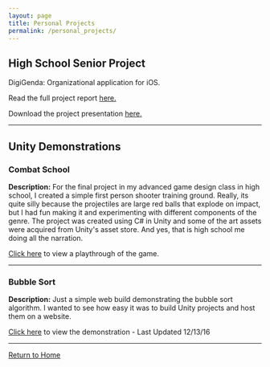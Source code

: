 ```yaml
---
layout: page
title: Personal Projects
permalink: /personal_projects/
---
```


**High School Senior Project**
------------------------------

DigiGenda: Organizational application for iOS.

Read the full project report [here.](https://jonscott20.github.io/Files/Documents/DigiGenda_Project_Report.pdf)

Download the project presentation [here.](https://jonscott20.github.io/Files/Documents/DigiGenda_Project_Presentation.pptx)

------------

**Unity Demonstrations**
------------------------

### Combat School

**Description:** For the final project in my advanced game design class in high school, I created a simple first person shooter training ground. Really, its quite silly because the projectiles are large red balls that explode on impact, but I had fun making it and experimenting with different components of the genre. The project was created using C# in Unity and some of the art assets were acquired from Unity's asset store. And yes, that is high school me doing all the narration.

[Click here](https://www.youtube.com/watch?v=aIx4804GbLk) to view a playthrough of the game. 

-----------

### Bubble Sort

**Description:** Just a simple web build demonstrating the bubble sort algorithm. I wanted to see how easy it was to build Unity projects and host them on a website. 

[Click here](https://jonscott20.github.io/Bubble_Sort/BubbleSort) to view the demonstration - Last Updated 12/13/16

-----------

[Return to Home](https://jonscott20.github.io/)
